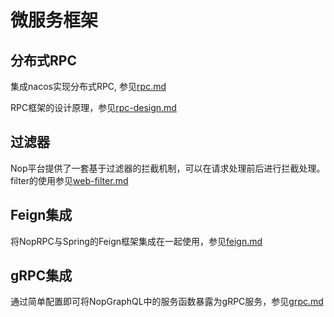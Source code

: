 # 微服务框架

## 分布式RPC
集成nacos实现分布式RPC, 参见[rpc.md](rpc.md)

RPC框架的设计原理，参见[rpc-design.md](rpc-design.md)

## 过滤器

Nop平台提供了一套基于过滤器的拦截机制，可以在请求处理前后进行拦截处理。filter的使用参见[web-filter.md](web-filter.md)

## Feign集成
将NopRPC与Spring的Feign框架集成在一起使用，参见[feign.md](feign.md)

## gRPC集成
通过简单配置即可将NopGraphQL中的服务函数暴露为gRPC服务，参见[grpc.md](grpc.md)
